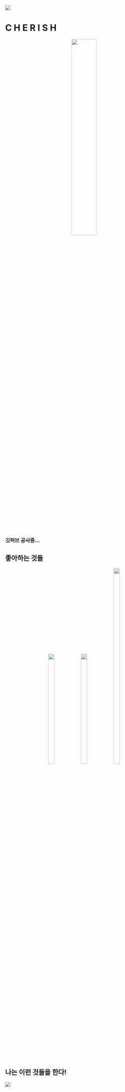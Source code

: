 <img src="https://capsule-render.vercel.app/api?type=soft&color=auto&height=300&section=header&text=WELCOME!%20&fontSize=90" />
<h1> C H E R I S H </h1>
<p align="center">
  <img src="https://user-images.githubusercontent.com/100480440/227413936-e7504d53-a1b1-47f1-aae0-883568437609.jpeg" width="40%" height="40%">
  <h3>깃허브 공사중...</h3>
</p>
<h2> 좋아하는 것들 </h2>
<p align="center">
<img src="https://t1.daumcdn.net/cafeattach/1YVY7/8d42512b31ebf9ba8742fb9d82ed650f82905b3a" width="20%" height="30%">
<img src="https://t1.daumcdn.net/cafeattach/1X510/241d5c79aeb589d5ff63b43ac747563270c368bc"width="20%" height="30%">
<img src="https://user-images.githubusercontent.com/100480440/227225218-bc0106cf-a43e-43f1-82d9-a8f8b5d6a260.jpeg" width="20%" height="40%">

</p>
<p align="center">
<h2> 나는 이런 것들을 한다! </h2>
<img src="https://github-readme-stats.vercel.app/api/top-langs/?username=chaerish&layout=compact"><br><br>
</p>
